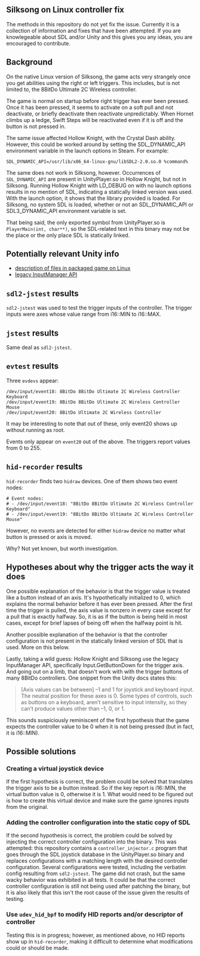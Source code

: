 ## Silksong on Linux controller fix

The methods in this repository do not yet fix the issue. Currently it is a
collection of information and fixes that have been attempted. If you are
knowlegeable about SDL and/or Unity and this gives you any ideas, you are
encouraged to contribute.

## Background

On the native Linux version of Silksong, the game acts very strangely once you
get abilities using the right or left triggers. This includes, but is not
limited to, the 8BitDo Ultimate 2C Wireless controller.

The game is normal on startup before right trigger has ever been pressed. Once
it has been pressed, it seems to activate on a soft pull and not deactivate, or
briefly deactivate then reactivate unpredictably. When Hornet climbs up a ledge,
Swift Steps will be reactivated even if it is off and the button is not pressed
in.

The same issue affected Hollow Knight, with the Crystal Dash ability. However,
this could be worked around by setting the SDL_DYNAMIC_API environment variable
in the launch options in Steam. For example:

```
SDL_DYNAMIC_API=/usr/lib/x86_64-linux-gnu/libSDL2-2.0.so.0 %command%
```

The same does not work in Silksong, however. Occurrences of `SDL_DYNAMIC_API`
are present in UnityPlayer.so in Hollow Knight, but not in Silksong. Running
Hollow Knight with LD_DEBUG on with no launch options results in no mention of
SDL, indicating a statically linked version was used. With the launch option, it
shows that the library provided is loaded. For Silksong, no system SDL is
loaded, whether or not an SDL_DYNAMIC_API or SDL3_DYNAMIC_API environment
variable is set.

That being said, the only exported symbol from UnityPlayer.so is
`PlayerMain(int, char**)`, so the SDL-related text in this binary may not be the
place or the only place SDL is statically linked.

## Potentially relevant Unity info

- [description of files in packaged game on Linux](https://docs.unity3d.com/6000.2/Documentation/Manual/build-for-linux.html)
- [legacy InputManager API](https://docs.unity3d.com/2022.3/Documentation/Manual/class-InputManager.html)

## `sdl2-jstest` results

`sdl2-jstest` was used to test the trigger inputs of the controller. The trigger
inputs were axes whose value range from i16::MIN to i16::MAX.

## `jstest` results

Same deal as `sdl2-jstest`.

## `evtest` results

Three `evdevs` appear:

```
/dev/input/event18:	8BitDo 8BitDo Ultimate 2C Wireless Controller Keyboard
/dev/input/event19:	8BitDo 8BitDo Ultimate 2C Wireless Controller Mouse
/dev/input/event20:	8BitDo Ultimate 2C Wireless Controller
```

It may be interesting to note that out of these, only event20 shows up without
running as root.

Events only appear on `event20` out of the above. The triggers report values
from 0 to 255.

## `hid-recorder` results

`hid-recorder` finds two `hidraw` devices. One of them shows two event nodes:

```
# Event nodes:
# - /dev/input/event18: "8BitDo 8BitDo Ultimate 2C Wireless Controller Keyboard"
# - /dev/input/event19: "8BitDo 8BitDo Ultimate 2C Wireless Controller Mouse"
```

However, no events are detected for either `hidraw` device  no matter what
button is pressed or axis is moved.

Why? Not yet known, but worth investigation.

## Hypotheses about why the trigger acts the way it does

One possible explanation of the behavior is that the trigger value is treated
like a button instead of an axis. It's hypothetically initialized to 0, which
explains the normal behavior before it has ever been pressed. After the first
time the trigger is pulled, the axis value is nonzero in every case except for a
pull that is exactly halfway. So, it is as if the button is being held in most
cases, except for brief lapses of being off when the halfway point is hit.

Another possible explanation of the behavior is that the controller
configuration is not present in the statically linked version of SDL that is
used. More on this below.

Lastly, taking a wild guess: Hollow Knight and Silksong use the legacy
InputManager API, specifically Input.GetButtonDown for the trigger axis. And
going out on a limb, that doesn't work with with the trigger buttons of many
8BitDo controllers. One snippet from the Unity docs states this:

> \[Axis values can be between\] –1 and 1 for joystick and keyboard input. The
  neutral position for these axes is 0. Some types of controls, such as buttons
  on a keyboard, aren’t sensitive to input intensity, so they can’t produce
  values other than –1, 0, or 1.

This sounds suspiciously reminiscent of the first hypothesis that the game
expects the controller value to be 0 when it is not being pressed (but in fact,
it is i16::MIN).

## Possible solutions

### Creating a virtual joystick device

If the first hypothesis is correct, the problem could be solved that translates
the trigger axis to be a button instead. So if the key report is i16::MIN, the
virtual button value is 0, otherwise it is 1. What would need to be figured out
is how to create this virtual device and make sure the game ignores inputs from
the original.

### Adding the controller configuration into the static copy of SDL

If the second hypothesis is correct, the problem could be solved by injecting
the correct controller configuration into the binary. This was attempted: this
repository contains a `controller_injector.c` program that goes through the SDL
joystick database in the UnityPlayer.so binary and replaces configurations with
a matching length with the desired controller configuration. Several
configurations were tested, including the verbatim config resulting from
`sdl2-jstest`. The game did not crash, but the same wacky behavior was exhibited
in all tests. It could be that the correct controller configuration is still not
being used after patching the binary, but it is also likely that this isn't the
root cause of the issue given the results of testing.

### Use `udev_hid_bpf` to modify HID reports and/or descriptor of controller

Testing this is in progress; however, as mentioned above, no HID reports show up
in `hid-recorder`, making it difficult to determine what modifications could or
should be made.
